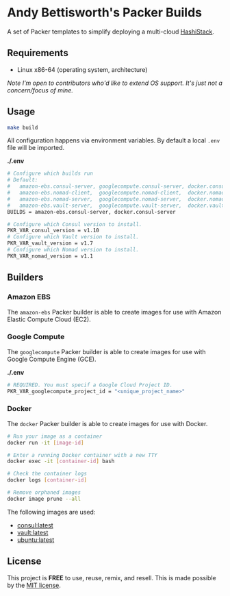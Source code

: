 # Andy Bettisworth's Packer Builds

A set of Packer templates to simplify deploying a
multi-cloud [HashiStack](https://hashicorp.com).

## Requirements

- Linux x86-64 (operating system, architecture)

_Note I'm open to contributors who'd like to extend OS support. It's just not a concern/focus of mine._

## Usage

```bash
make build
```

All configuration happens via environment variables.
By default a local `.env` file will be imported.

**./.env**

```bash
# Configure which builds run
# Default: 
#   amazon-ebs.consul-server, googlecompute.consul-server, docker.consul-server,
#   amazon-ebs.nomad-client,  googlecompute.nomad-client,  docker.nomad-client,
#   amazon-ebs.nomad-server,  googlecompute.nomad-server,  docker.nomad-server,
#   amazon-ebs.vault-server,  googlecompute.vault-server,  docker.vault-server
BUILDS = amazon-ebs.consul-server, docker.consul-server

# Configure which Consul version to install.
PKR_VAR_consul_version = v1.10
# Configure which Vault version to install.
PKR_VAR_vault_version = v1.7
# Configure which Nomad version to install.
PKR_VAR_nomad_version = v1.1
```

## Builders

### Amazon EBS

The `amazon-ebs` Packer builder is able to create images for
use with Amazon Elastic Compute Cloud (EC2).

### Google Compute

The `googlecompute` Packer builder is able to create images for
use with Google Compute Engine (GCE).

**./.env**

```bash
# REQUIRED. You must specif a Google Cloud Project ID.
PKR_VAR_googlecompute_project_id = "<unique_project_name>"
```

### Docker

The `docker` Packer builder is able to create images for
use with Docker.

```bash
# Run your image as a container
docker run -it [image-id]

# Enter a running Docker container with a new TTY
docker exec -it [container-id] bash

# Check the container logs
docker logs [container-id]

# Remove orphaned images
docker image prune --all
```

The following images are used:

- [consul:latest](https://hub.docker.com/_/consul/)
- [vault:latest](https://hub.docker.com/_/vault/)
- [ubuntu:latest](https://hub.docker.com/_/ubuntu/)

## License

This project is __FREE__ to use, reuse, remix, and resell.
This is made possible by the [MIT license](/LICENSE).
